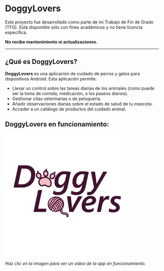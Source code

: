 # DoggyLovers
Este proyecto fue desarrollado como parte de mi Trabajo de Fin de Grado (TFG). 
Está disponible sólo con fines académicos y no tiene licencia específica.

**No recibe mantenimiento ni actualizaciones.**

<!-- 
## Índice
//TODO
-->
---
## ¿Qué es DoggyLovers?
**DoggyLovers** es una aplicación de cuidado de perros y gatos para dispositivos Android. Esta aplicación permite: 
- Llevar un control sobre las tareas diarias de los animales (como puede ser la toma de
comida, medicación, o los paseos diarios).
- Gestionar citas veterinarias o de peluquería.
- Añadir observaciones diarias sobre el estado de salud de tu mascota.
- Acceder a un catálogo de productos del cuidado animal.

## DoggyLovers en funcionamiento:

<a href="DoggyLovers_preview.mp4">
  <img src="app\src\main\res\drawable\doggylovers_logo_grande.png" style="max-width: 100%; width: 400px;" >
</a>

*Haz clic en la imagen para ver un vídeo de la app en funcionamiento.*

<!--
## Instalación

### 1. Requisitos del sistema

Para instalar y ejecutar DoggyLovers, tu dispositivo móvil debe cumplir con los siguientes
requisitos mínimos:
- El sistema operativo debe ser Android 7.0 o superior
- Recomendable conexión a internet para ir actualizando los datos de la aplicación

### 2. Pasos de Instalación
1. Dercarga el archivo .apk de la aplicación, llamado `doggylovers.apk`
    
    Descarga el archivo .apk desde el apartado `releases` de este repositorio.
2. Permitir la instalación de archivos .apk
    
    - Muchos dispositivos android permiten instalar archivos `.apk` directamente. Sin embargo algunos modelos o versiones de Android requieren activar la opción . Sin embargo, algunos modelos o versiones de Android requieren activar una opción para instalar aplicaciones de fuentes desconocidas. 
    - Si tu dispositivo no permite instalar el `.apk`, sigue estos pasos para habilitarlo:
        - Para Android 8.0 (Oreo) y versiones posteriores:
            - Ve a Ajustes > Aplicaciones y notificaciones > Avanzado > Acceso especial a aplicaciones > Instalar aplicaciones desconocidas.
            - Selecciona el navegador o explorador de archivos que estás usando para abrir el `.apk` y habilita la opción Permitir desde esta fuente.
        - Para versiones anteriores de Android:
            - Ve a Ajustes > Seguridad > Instalar aplicaciones de fuentes desconocidas y habilita esta opción.
    - En caso de que lo anterior no funcionara, hay aplicaciones específicas en el mercado para instalar `.apk`
3. Instalar el archivo .apk
    
    Una vez habilitada la opción para instalar aplicaciones de fuentes desconocidas, abre el archivo `doggylovers.apk` desde tu explorador de archivos o navegador y selecciona Instalar.

4. Finaliza la instalación
    
    Espera a que la instalación se complete. Luego, busca el ícono de la aplicación en la pantalla de inicio de tu dispositivo o en el cajón de aplicaciones.

5. Abrir y usar la aplicación
    
    Toca el ícono de la aplicación y ya podrás empezar a usarla.

-->
